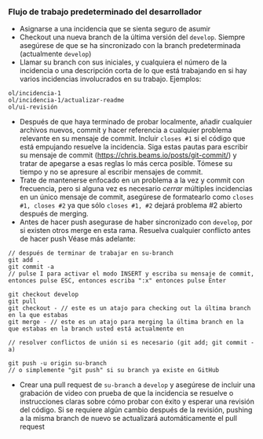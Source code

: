 ### Flujo de trabajo predeterminado del desarrollador

- Asignarse a una incidencia que se sienta seguro de asumir
- Checkout una nueva branch de la última versión del `develop`. Siempre asegúrese de que se ha sincronizado con la branch predeterminada (actualmente `develop`)
- Llamar su branch con sus iniciales, y cualquiera el número de la incidencia o una descripción corta de lo que está trabajando en si hay varios incidencias involucrados en su trabajo. Ejemplos:
```
ol/incidencia-1
ol/incidencia-1/actualizar-readme
ol/ui-revisión
```
- Después de que haya terminado de probar localmente, añadir cualquier archivos nuevos, commit y hacer referencia a cualquier problema relevante en su mensaje de commit. Incluir `closes #1` si el código que está empujando resuelve la incidencia. Siga estas pautas para escribir su mensaje de commit (https://chris.beams.io/posts/git-commit/) y tratar de apegarse a esas reglas lo más cerca posible. Tómese su tiempo y no se apresure al escribir mensajes de commit.
- Trate de mantenerse enfocado en un problema a la vez y commit con frecuencia, pero si alguna vez es necesario _cerrar_ múltiples incidencias en un único mensaje de commit, asegúrese de formatearlo como `closes #1, closes #2` ya que sólo `closes #1, #2` dejará problema #2 abierto después de merging.
- Antes de hacer push asegurase de haber sincronizado con `develop`, por si existen otros merge en esta rama. Resuelva cualquier conflicto antes de hacer push Véase más adelante:
```
// después de terminar de trabajar en su-branch
git add .
git commit -a
// pulse I para activar el modo INSERT y escriba su mensaje de commit, entonces pulse ESC, entonces escriba ":x" entonces pulse Enter

git checkout develop
git pull
git checkout - // este es un atajo para checking out la última branch en la que estabas
git merge - // este es un atajo para merging la última branch en la que estabas en la branch usted está actualmente en

// resolver conflictos de unión si es necesario (git add; git commit -a)

git push -u origin su-branch 
// o simplemente "git push" si su branch ya existe en GitHub
```
- Crear una pull request de `su-branch` a `develop` y asegúrese de incluir una grabación de video con prueba de que la incidencia se resuelve o instrucciones claras sobre cómo probar con éxito y esperar una revisión del código. Si se requiere algún cambio después de la revisión, pushing a la misma branch de nuevo se actualizará automáticamente el pull request
